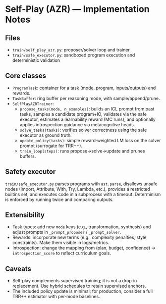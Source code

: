 Self‑Play (AZR) — Implementation Notes
======================================

Files
-----
- `train/self_play_azr.py`: proposer/solver loop and trainer
- `train/safe_executor.py`: sandboxed program execution and deterministic validation

Core classes
------------
- `ProgramTask`: container for a task (mode, program, inputs/outputs) and rewards.
- `TaskBuffer`: ring buffer per reasoning mode, with sample/append/prune.
- `SelfPlayAZRTrainer`:
  - `propose_tasks(mode, n_examples)`: builds an ICL prompt from past tasks, samples a candidate program+IO, validates via the safe executor, estimates a learnability reward (MC runs), and optionally applies introspection guidance via metacognitive heads.
  - `solve_tasks(tasks)`: verifies solver correctness using the safe executor as ground truth.
  - `update_policy(tasks)`: simple reward‑weighted LM loss on the solver prompt (surrogate for TRR++).
  - `train_loop(steps)`: runs propose→solve→update and prunes buffers.

Safety executor
---------------
`train/safe_executor.py` parses programs with `ast.parse`, disallows unsafe nodes (Import, Attribute, With, Try, Lambda, etc.),
provides a restricted builtins set, and executes code in a subprocess with a timeout. Determinism is enforced by running
twice and comparing outputs.

Extensibility
-------------
- Task types: add new `mode` keys (e.g., transformation, synthesis) and adjust prompts in `_prompt_proposer` / `_prompt_solver`.
- Rewards: incorporate new terms (e.g., complexity penalties, style constraints). Make them visible in logs/metrics.
- Introspection: change the mapping from (plan, budget, confidence) → `introspection_score` to reflect curriculum goals.

Caveats
-------
- Self‑play complements supervised training; it is not a drop‑in replacement. Use hybrid schedules to retain supervised anchors.
- The included policy update is minimal; for production, consider a full TRR++ estimator with per‑mode baselines.

